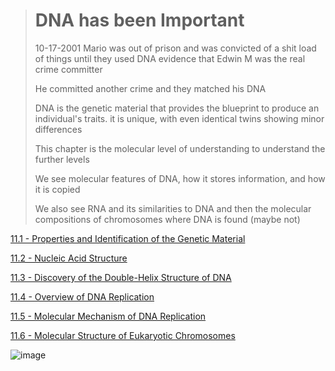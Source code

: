># DNA has been Important
>
> 10-17-2001 Mario was out of prison and was convicted of a shit load of things until they used DNA evidence that Edwin M was the real crime committer
> 
> He committed another crime and they matched his DNA
> 
> DNA is the genetic material that provides the blueprint to produce an individual's traits. it is unique, with even identical twins showing minor differences
> 
> This chapter is the molecular level of understanding to understand the further levels
> 
> We see molecular features of DNA, how it stores information, and how it is copied
> 
> We also see RNA and its similarities to DNA and then the molecular compositions of chromosomes where DNA is found (maybe not)

[11.1 - Properties and Identification of the Genetic Material](https://github.com/MCBasterSheet/MCBasterSheet/blob/main/MCB150/pages/11.1%20-%20Properties%20and%20Identification%20of%20the%20Genetic%20Material.md)

[11.2 -  Nucleic Acid Structure](https://github.com/MCBasterSheet/MCBasterSheet/blob/main/MCB150/pages/11.2%20-%20%20Nucleic%20Acid%20Structure.md)

[11.3 - Discovery of the Double-Helix Structure of DNA](https://github.com/MCBasterSheet/MCBasterSheet/blob/main/MCB150/pages/11.3%20-%20Discovery%20of%20the%20Double-Helix%20Structure%20of%20DNA.md)

[11.4 - Overview of DNA Replication](https://github.com/MCBasterSheet/MCBasterSheet/blob/main/MCB150/pages/11.4%20-%20Overview%20of%20DNA%20Replication.md)

[11.5 - Molecular Mechanism of DNA Replication](https://github.com/MCBasterSheet/MCBasterSheet/blob/main/MCB150/pages/11.5%20-%20Molecular%20Mechanism%20of%20DNA%20Replication.md)

[11.6 - Molecular Structure of Eukaryotic Chromosomes](https://github.com/MCBasterSheet/MCBasterSheet/blob/main/MCB150/pages/11.6%20-%20Molecular%20Structure%20of%20Eukaryotic%20Chromosomes.md)

![image](https://github.com/MCBasterSheet/MCBasterSheet/assets/157453648/62e3b55f-538d-41d5-ab6c-7a5322260fe2)
